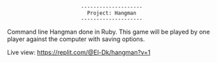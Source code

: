                   
                  
                            --------------------
                              Project: Hangman
                            --------------------




Command line Hangman done in Ruby. This game will be played by one player against the computer with saving options.

Live view: https://replit.com/@El-Dk/hangman?v=1
